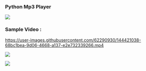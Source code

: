 ### Python Mp3 Player
<img src='https://img.shields.io/badge/Author-GH0STH4CKER-success?style=flat&logo=github'>

### Sample Video :
https://user-images.githubusercontent.com/62290930/144421038-68bc1bea-9d06-4668-a137-e2e732339266.mp4

<a href='https://www.python.org/downloads/release/python-3100'><img src='https://img.shields.io/badge/python%20%203.8%20%7C%203.9%20%7C%203.10-163052?style=flat&logo=python'><a>

<a href='www.youtube.com/channel/UCCKp8UXlGm8frgpY9heHSAg/?sub_confirmation=1'><img src='https://img.shields.io/badge/YouTube%20Channel-FF0000?style=for-the-badge&logo=youtube&logoColor=white'></a>
